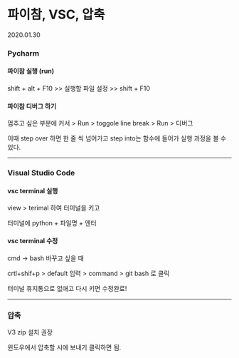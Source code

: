 # 파이참, VSC, 압축

2020.01.30

### Pycharm

#### 파이참 실행 (run)

shift + alt + F10 >> 실행할 파일 설정 >> shift + F10

#### 파이참 디버그 하기

멈추고 싶은 부분에 커서 > Run > toggole line break > Run > 디버그

이때 step over 하면 한 줄 씩 넘어가고 step into는 함수에 들어가 실행 과정을 볼 수 있다.

---

### Visual Studio Code

#### vsc terminal 실행

view > terimal 하여 터미널을 키고

터미널에 python + 파일명 + 엔터

#### vsc terminal 수정

cmd -> bash 바꾸고 싶을 때

crtl+shif+p > default  입력 >  command  > git bash 로 클릭

터미널 휴지통으로 없애고 다시 키면 수정완료!

---

### 압축

V3 zip 설치 권장

윈도우에서 압축할 시에 보내기 클릭하면 됨.